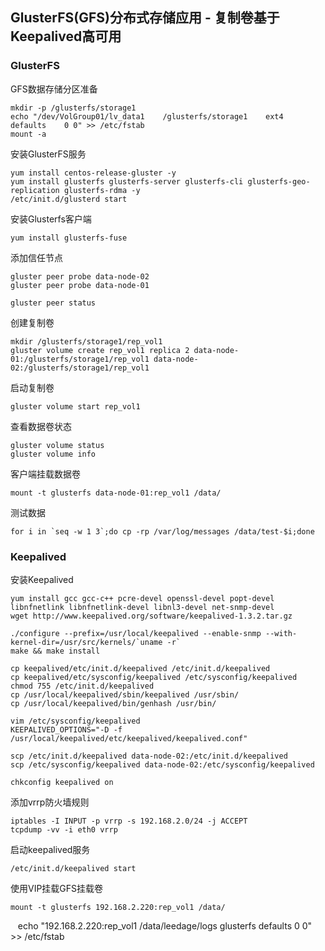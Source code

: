 ## GlusterFS(GFS)分布式存储应用 - 复制卷基于Keepalived高可用

### GlusterFS

GFS数据存储分区准备
    
    mkdir -p /glusterfs/storage1
    echo "/dev/VolGroup01/lv_data1    /glusterfs/storage1    ext4    defaults    0 0" >> /etc/fstab
    mount -a

安装GlusterFS服务
    
    yum install centos-release-gluster -y
    yum install glusterfs glusterfs-server glusterfs-cli glusterfs-geo-replication glusterfs-rdma -y
    /etc/init.d/glusterd start

安装Glusterfs客户端
    
    yum install glusterfs-fuse

添加信任节点
    
    gluster peer probe data-node-02
    gluster peer probe data-node-01

    gluster peer status

创建复制卷
    
    mkdir /glusterfs/storage1/rep_vol1
    gluster volume create rep_vol1 replica 2 data-node-01:/glusterfs/storage1/rep_vol1 data-node-02:/glusterfs/storage1/rep_vol1

启动复制卷
    
    gluster volume start rep_vol1

查看数据卷状态
    
    gluster volume status
    gluster volume info

客户端挂载数据卷
    
    mount -t glusterfs data-node-01:rep_vol1 /data/

测试数据
    
    for i in `seq -w 1 3`;do cp -rp /var/log/messages /data/test-$i;done

### Keepalived

安装Keepalived
    
    yum install gcc gcc-c++ pcre-devel openssl-devel popt-devel libnfnetlink libnfnetlink-devel libnl3-devel net-snmp-devel
    wget http://www.keepalived.org/software/keepalived-1.3.2.tar.gz
    
    ./configure --prefix=/usr/local/keepalived --enable-snmp --with-kernel-dir=/usr/src/kernels/`uname -r`
    make && make install
    
    cp keepalived/etc/init.d/keepalived /etc/init.d/keepalived
    cp keepalived/etc/sysconfig/keepalived /etc/sysconfig/keepalived
    chmod 755 /etc/init.d/keepalived
    cp /usr/local/keepalived/sbin/keepalived /usr/sbin/
    cp /usr/local/keepalived/bin/genhash /usr/bin/

    vim /etc/sysconfig/keepalived
    KEEPALIVED_OPTIONS="-D -f /usr/local/keepalived/etc/keepalived/keepalived.conf"

    scp /etc/init.d/keepalived data-node-02:/etc/init.d/keepalived
    scp /etc/sysconfig/keepalived data-node-02:/etc/sysconfig/keepalived

    chkconfig keepalived on

添加vrrp防火墙规则
    
    iptables -I INPUT -p vrrp -s 192.168.2.0/24 -j ACCEPT
    tcpdump -vv -i eth0 vrrp

启动keepalived服务
    
    /etc/init.d/keepalived start

使用VIP挂载GFS挂载卷
    
    mount -t glusterfs 192.168.2.220:rep_vol1 /data/
    echo "192.168.2.220:rep_vol1    /data/leedage/logs    glusterfs    defaults      0 0" >> /etc/fstab


